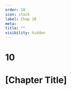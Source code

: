 ```yaml
---
order: 10
icon: stack
label: Chap 10
meta:
title: ""
visibility: hidden
---
```

# 10

# [Chapter Title]